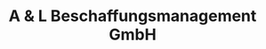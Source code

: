 ---
title: "A & L Beschaffungsmanagement GmbH"
url: /graz/a-und-l-beschaffungsmanagement-gmbh/
shop: Großhandel
---